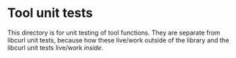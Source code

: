 <!--
Copyright (C) Daniel Stenberg, <daniel@haxx.se>, et al.

SPDX-License-Identifier: curl
-->

# Tool unit tests

This directory is for unit testing of tool functions. They are separate from
libcurl unit tests, because how these live/work outside of the library and the
libcurl unit tests live/work *inside*.

